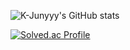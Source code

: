 

![K-Junyyy's GitHub stats](https://github-readme-stats.vercel.app/api?username=K-Junyyy&show_icons=true&theme=dark) 


[![Solved.ac Profile](http://mazassumnida.wtf/api/generate_badge?boj=tjdbs49607)](https://solved.ac/tjdbs49607)
